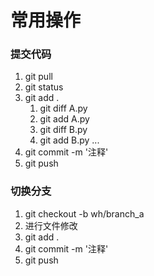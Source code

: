 # 常用操作

### 提交代码

1. git pull
2. git status
3. git add .
   1. git diff A.py
   2. git add A.py
   3. git diff B.py
   4. git add B.py
      ...
4. git commit -m '注释'
5. git push

### 切换分支

1. git checkout -b wh/branch_a
2. 进行文件修改
3. git add .
4. git commit -m '注释'
5. git push
